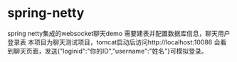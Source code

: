 # spring-netty
spring netty集成的websocket聊天demo
需要建表并配置数据库信息，聊天用户登录表
本项目为聊天测试项目，tomcat启动后访问http://localhost:10086 会看到聊天页面，发送{"loginid":"你的ID","username":"姓名"}可模拟登录。
